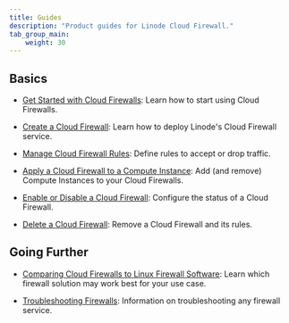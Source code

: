 ```yaml
---
title: Guides
description: "Product guides for Linode Cloud Firewall."
tab_group_main:
    weight: 30
---
```


## Basics

- [Get Started with Cloud Firewalls](/docs/products/networking/cloud-firewall/get-started/): Learn how to start using Cloud Firewalls.

- [Create a Cloud Firewall](/docs/products/networking/cloud-firewall/guides/create-a-cloud-firewall/): Learn how to deploy Linode's Cloud Firewall service.

- [Manage Cloud Firewall Rules](/docs/products/networking/cloud-firewall/guides/manage-firewall-rules/): Define rules to accept or drop traffic.

- [Apply a Cloud Firewall to a Compute Instance](/docs/products/networking/cloud-firewall/guides/apply-to-compute-instances/): Add (and remove) Compute Instances to your Cloud Firewalls.

- [Enable or Disable a Cloud Firewall](/docs/products/networking/cloud-firewall/guides/update-status/): Configure the status of a Cloud Firewall.

- [Delete a Cloud Firewall](/docs/products/networking/cloud-firewall/guides/delete-firewall/): Remove a Cloud Firewall and its rules.

## Going Further

- [Comparing Cloud Firewalls to Linux Firewall Software](/docs/products/networking/cloud-firewall/guides/comparing-firewalls/): Learn which firewall solution may work best for your use case.

- [Troubleshooting Firewalls](/docs/guides/troubleshooting-firewalls/): Information on troubleshooting any firewall service.
